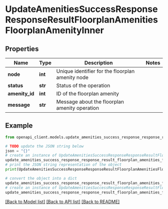 # UpdateAmenitiesSuccessResponseResponseResultFloorplanAmenitiesFloorplanAmenityInner


## Properties

Name | Type | Description | Notes
------------ | ------------- | ------------- | -------------
**node** | **int** | Unique identifier for the floorplan amenity node | 
**status** | **str** | Status of the operation | 
**amenity_id** | **int** | ID of the floorplan amenity | 
**message** | **str** | Message about the floorplan amenity operation | 

## Example

```python
from openapi_client.models.update_amenities_success_response_response_result_floorplan_amenities_floorplan_amenity_inner import UpdateAmenitiesSuccessResponseResponseResultFloorplanAmenitiesFloorplanAmenityInner

# TODO update the JSON string below
json = "{}"
# create an instance of UpdateAmenitiesSuccessResponseResponseResultFloorplanAmenitiesFloorplanAmenityInner from a JSON string
update_amenities_success_response_response_result_floorplan_amenities_floorplan_amenity_inner_instance = UpdateAmenitiesSuccessResponseResponseResultFloorplanAmenitiesFloorplanAmenityInner.from_json(json)
# print the JSON string representation of the object
print(UpdateAmenitiesSuccessResponseResponseResultFloorplanAmenitiesFloorplanAmenityInner.to_json())

# convert the object into a dict
update_amenities_success_response_response_result_floorplan_amenities_floorplan_amenity_inner_dict = update_amenities_success_response_response_result_floorplan_amenities_floorplan_amenity_inner_instance.to_dict()
# create an instance of UpdateAmenitiesSuccessResponseResponseResultFloorplanAmenitiesFloorplanAmenityInner from a dict
update_amenities_success_response_response_result_floorplan_amenities_floorplan_amenity_inner_from_dict = UpdateAmenitiesSuccessResponseResponseResultFloorplanAmenitiesFloorplanAmenityInner.from_dict(update_amenities_success_response_response_result_floorplan_amenities_floorplan_amenity_inner_dict)
```
[[Back to Model list]](../README.md#documentation-for-models) [[Back to API list]](../README.md#documentation-for-api-endpoints) [[Back to README]](../README.md)


